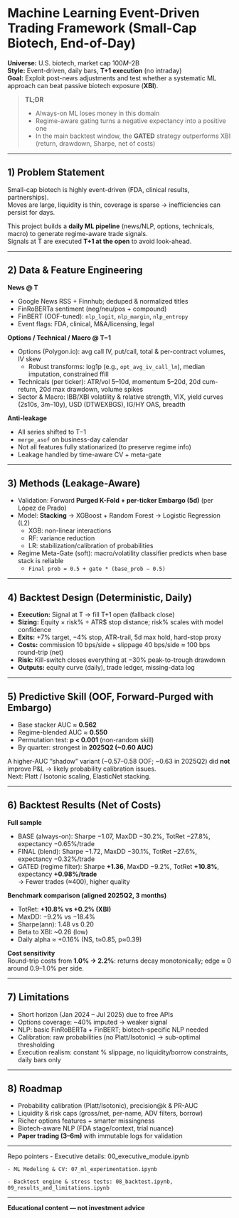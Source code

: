 #  Machine Learning Event-Driven Trading Framework (Small-Cap Biotech, End-of-Day)

**Universe:** U.S. biotech, market cap $100M–$2B  
**Style:** Event-driven, daily bars, **T+1 execution** (no intraday)  
**Goal:** Exploit post-news adjustments and test whether a systematic ML approach can beat passive biotech exposure (**XBI**).

> **TL;DR**  
> - Always-on ML loses money in this domain  
> - Regime-aware gating turns a negative expectancy into a positive one  
> - In the main backtest window, the **GATED** strategy outperforms XBI (return, drawdown, Sharpe, net of costs)

---

## 1) Problem Statement

Small-cap biotech is highly event-driven (FDA, clinical results, partnerships).  
Moves are large, liquidity is thin, coverage is sparse → inefficiencies can persist for days.  

This project builds a **daily ML pipeline** (news/NLP, options, technicals, macro) to generate regime-aware trade signals.  
Signals at T are executed **T+1 at the open** to avoid look-ahead.

---

## 2) Data & Feature Engineering

**News @ T**
- Google News RSS + Finnhub; deduped & normalized titles  
- FinRoBERTa sentiment (neg/neu/pos + compound)  
- FinBERT (OOF-tuned): `nlp_logit`, `nlp_margin`, `nlp_entropy`  
- Event flags: FDA, clinical, M&A/licensing, legal  

**Options / Technical / Macro @ T−1**
- Options (Polygon.io): avg call IV, put/call, total & per-contract volumes, IV skew  
  - Robust transforms: log1p (e.g., `opt_avg_iv_call_ln`), median imputation, constrained ffill  
- Technicals (per ticker): ATR/vol 5–10d, momentum 5–20d, 20d cum-return, 20d max drawdown, volume spikes  
- Sector & Macro: IBB/XBI volatility & relative strength, VIX, yield curves (2s10s, 3m–10y), USD (DTWEXBGS), IG/HY OAS, breadth  

**Anti-leakage**
- All series shifted to T−1  
- `merge_asof` on business-day calendar  
- Not all features fully stationarized (to preserve regime info)  
- Leakage handled by time-aware CV + meta-gate  

---

## 3) Methods (Leakage-Aware)

- Validation: Forward **Purged K-Fold + per-ticker Embargo (5d)** (per López de Prado)  
- Model: **Stacking** → XGBoost + Random Forest → Logistic Regression (L2)  
  - XGB: non-linear interactions  
  - RF: variance reduction  
  - LR: stabilization/calibration of probabilities  
- Regime Meta-Gate (soft): macro/volatility classifier predicts when base stack is reliable  
  - `Final prob = 0.5 + gate * (base_prob − 0.5)`

---

## 4) Backtest Design (Deterministic, Daily)

- **Execution:** Signal at T → fill T+1 open (fallback close)  
- **Sizing:** Equity × risk% ÷ ATR$ stop distance; risk% scales with model confidence  
- **Exits:** +7% target, −4% stop, ATR-trail, 5d max hold, hard-stop proxy  
- **Costs:** commission 10 bps/side + slippage 40 bps/side ≈ 100 bps round-trip (net)  
- **Risk:** Kill-switch closes everything at −30% peak-to-trough drawdown  
- **Outputs:** equity curve (daily), trade ledger, missing-data log  

---

## 5) Predictive Skill (OOF, Forward-Purged with Embargo)

- Base stacker AUC ≈ **0.562**  
- Regime-blended AUC ≈ **0.550**  
- Permutation test: **p < 0.001** (non-random skill)  
- By quarter: strongest in **2025Q2 (~0.60 AUC)**  

A higher-AUC “shadow” variant (~0.57–0.58 OOF; ~0.63 in 2025Q2) did **not** improve P&L → likely probability calibration issues.  
Next: Platt / Isotonic scaling, ElasticNet stacking.

---

## 6) Backtest Results (Net of Costs)

**Full sample**
- BASE (always-on): Sharpe −1.07, MaxDD −30.2%, TotRet −27.8%, expectancy −0.65%/trade  
- FINAL (blend): Sharpe −1.72, MaxDD −30.1%, TotRet −27.6%, expectancy −0.32%/trade  
- GATED (regime filter): Sharpe **+1.36**, MaxDD −9.2%, TotRet **+10.8%**, expectancy **+0.98%/trade**  
→ Fewer trades (≈400), higher quality  

**Benchmark comparison (aligned 2025Q2, 3 months)**
- TotRet: **+10.8% vs +0.2% (XBI)**  
- MaxDD: −9.2% vs −18.4%  
- Sharpe(ann): 1.48 vs 0.20  
- Beta to XBI: ~0.26 (low)  
- Daily alpha ≈ +0.16% (NS, t≈0.85, p≈0.39)  

**Cost sensitivity**  
Round-trip costs from **1.0% → 2.2%**: returns decay monotonically; edge ≈ 0 around 0.9–1.0% per side.

---

## 7) Limitations

- Short horizon (Jan 2024 – Jul 2025) due to free APIs  
- Options coverage: ~40% imputed → weaker signal  
- NLP: basic FinRoBERTa + FinBERT; biotech-specific NLP needed  
- Calibration: raw probabilities (no Platt/Isotonic) → sub-optimal thresholding  
- Execution realism: constant % slippage, no liquidity/borrow constraints, daily bars only  

---

## 8) Roadmap

- Probability calibration (Platt/Isotonic), precision@k & PR-AUC  
- Liquidity & risk caps (gross/net, per-name, ADV filters, borrow)  
- Richer options features + smarter missingness  
- Biotech-aware NLP (FDA stage/context, trial nuance)  
- **Paper trading (3–6m)** with immutable logs for validation  

---

Repo pointers
	- Executive details: 00_executive_module.ipynb
 
	- ML Modeling & CV: 07_ml_experimentation.ipynb
 
	- Backtest engine & stress tests: 08_backtest.ipynb, 09_results_and_limitations.ipynb
---

 **Educational content — not investment advice**
